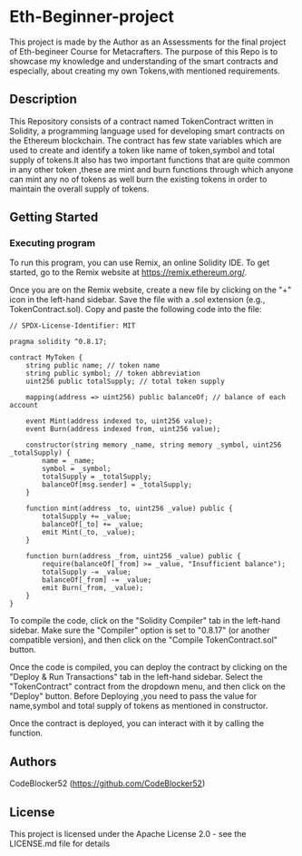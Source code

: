 # Eth-Beginner-project


This project is made by the Author as an Assessments for the final project of Eth-begineer Course for Metacrafters. The purpose of this Repo is to showcase  my knowledge and understanding of the smart contracts and especially, about creating my own Tokens,with mentioned requirements.

## Description

This Repository consists of a contract named TokenContract written in Solidity, a programming language used for developing smart contracts on the Ethereum blockchain. The contract has few state variables which are used to create and identify a token like name of token,symbol and total supply of tokens.It also has two important functions that are quite common in any other token  ,these are mint and burn functions through which anyone can mint any no of tokens as well burn the existing tokens in order to maintain the overall supply of tokens.

## Getting Started

### Executing program

To run this program, you can use Remix, an online Solidity IDE. To get started, go to the Remix website at https://remix.ethereum.org/.

Once you are on the Remix website, create a new file by clicking on the "+" icon in the left-hand sidebar. Save the file with a .sol extension (e.g., TokenContract.sol). Copy and paste the following code into the file:

```solidity
// SPDX-License-Identifier: MIT

pragma solidity ^0.8.17;

contract MyToken {
    string public name; // token name
    string public symbol; // token abbreviation
    uint256 public totalSupply; // total token supply

    mapping(address => uint256) public balanceOf; // balance of each account

    event Mint(address indexed to, uint256 value);
    event Burn(address indexed from, uint256 value);

    constructor(string memory _name, string memory _symbol, uint256 _totalSupply) {
        name = _name;
        symbol = _symbol;
        totalSupply = _totalSupply;
        balanceOf[msg.sender] = _totalSupply;
    }

    function mint(address _to, uint256 _value) public {
        totalSupply += _value;
        balanceOf[_to] += _value;
        emit Mint(_to, _value);
    }

    function burn(address _from, uint256 _value) public {
        require(balanceOf[_from] >= _value, "Insufficient balance");
        totalSupply -= _value;
        balanceOf[_from] -= _value;
        emit Burn(_from, _value);
    }
}

```

To compile the code, click on the "Solidity Compiler" tab in the left-hand sidebar. Make sure the "Compiler" option is set to "0.8.17" (or another compatible version), and then click on the "Compile TokenContract.sol" button.

Once the code is compiled, you can deploy the contract by clicking on the "Deploy & Run Transactions" tab in the left-hand sidebar. Select the "TokenContract" contract from the dropdown menu, and then click on the "Deploy" button.
Before Deploying ,you need to pass the value for name,symbol and total supply of tokens as mentioned in constructor.

Once the contract is deployed, you can interact with it by calling the  function. 
## Authors

CodeBlocker52 
(https://github.com/CodeBlocker52)


## License

This project is licensed under the Apache License 2.0 - see the LICENSE.md file for details
